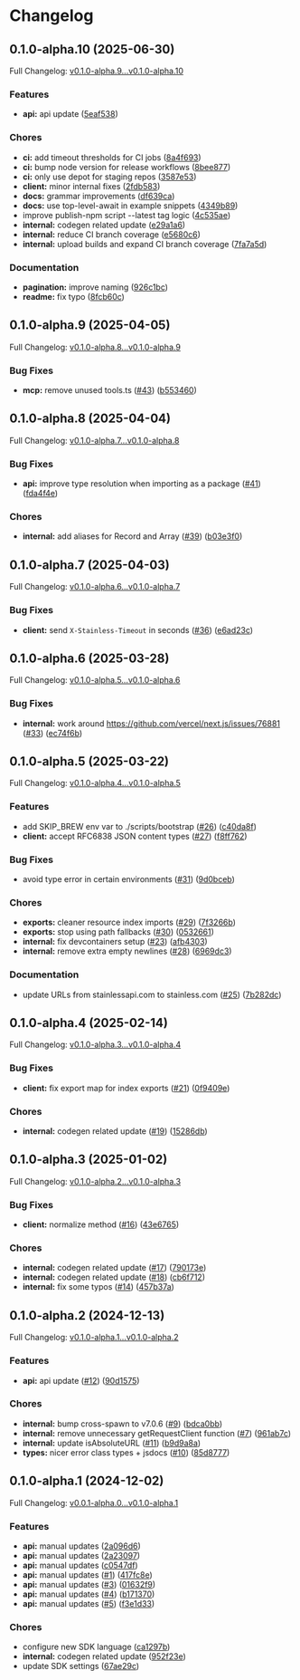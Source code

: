 # Changelog

## 0.1.0-alpha.10 (2025-06-30)

Full Changelog: [v0.1.0-alpha.9...v0.1.0-alpha.10](https://github.com/justement-api/justement-node/compare/v0.1.0-alpha.9...v0.1.0-alpha.10)

### Features

* **api:** api update ([5eaf538](https://github.com/justement-api/justement-node/commit/5eaf5380cfaba517ea06f2d8fb23cb3d6512ae47))


### Chores

* **ci:** add timeout thresholds for CI jobs ([8a4f693](https://github.com/justement-api/justement-node/commit/8a4f69352b2345da4b15501629fe2b775857cc6d))
* **ci:** bump node version for release workflows ([8bee877](https://github.com/justement-api/justement-node/commit/8bee877f91e2c707db1bf4dba5a1d466c4dba996))
* **ci:** only use depot for staging repos ([3587e53](https://github.com/justement-api/justement-node/commit/3587e53ea91f708910df9d05cd8ab7dfc3db7a74))
* **client:** minor internal fixes ([2fdb583](https://github.com/justement-api/justement-node/commit/2fdb583ab01929adf700e9a6add7a63cfe1a780a))
* **docs:** grammar improvements ([df639ca](https://github.com/justement-api/justement-node/commit/df639caf68b665014c5a5c4c12e6ab6fa81a3810))
* **docs:** use top-level-await in example snippets ([4349b89](https://github.com/justement-api/justement-node/commit/4349b896445ff9f64d747af5d7a14dea11daf8a9))
* improve publish-npm script --latest tag logic ([4c535ae](https://github.com/justement-api/justement-node/commit/4c535ae8b5e8cefb03be3f373915fa7f011d6c63))
* **internal:** codegen related update ([e29a1a6](https://github.com/justement-api/justement-node/commit/e29a1a6b9695299848d9f57727efb3dd2f489663))
* **internal:** reduce CI branch coverage ([e5680c6](https://github.com/justement-api/justement-node/commit/e5680c68c67b5cc379a7dbce9157755055fe5cc4))
* **internal:** upload builds and expand CI branch coverage ([7fa7a5d](https://github.com/justement-api/justement-node/commit/7fa7a5d51b7ab92aca7ad232a70c47e842b1316d))


### Documentation

* **pagination:** improve naming ([926c1bc](https://github.com/justement-api/justement-node/commit/926c1bc6a744b2da3fc802f6965cec258454f26d))
* **readme:** fix typo ([8fcb60c](https://github.com/justement-api/justement-node/commit/8fcb60c7f7bb75e8cc203ffee887efefb399e8fa))

## 0.1.0-alpha.9 (2025-04-05)

Full Changelog: [v0.1.0-alpha.8...v0.1.0-alpha.9](https://github.com/justement-api/justement-node/compare/v0.1.0-alpha.8...v0.1.0-alpha.9)

### Bug Fixes

* **mcp:** remove unused tools.ts ([#43](https://github.com/justement-api/justement-node/issues/43)) ([b553460](https://github.com/justement-api/justement-node/commit/b55346079e990bc2539863499ee9a9cadf74b8cf))

## 0.1.0-alpha.8 (2025-04-04)

Full Changelog: [v0.1.0-alpha.7...v0.1.0-alpha.8](https://github.com/justement-api/justement-node/compare/v0.1.0-alpha.7...v0.1.0-alpha.8)

### Bug Fixes

* **api:** improve type resolution when importing as a package ([#41](https://github.com/justement-api/justement-node/issues/41)) ([fda4f4e](https://github.com/justement-api/justement-node/commit/fda4f4e47eae36ab567775daa7e7b0e92c264faf))


### Chores

* **internal:** add aliases for Record and Array ([#39](https://github.com/justement-api/justement-node/issues/39)) ([b03e3f0](https://github.com/justement-api/justement-node/commit/b03e3f057e16641997366e7d33dcd48a589e5e68))

## 0.1.0-alpha.7 (2025-04-03)

Full Changelog: [v0.1.0-alpha.6...v0.1.0-alpha.7](https://github.com/justement-api/justement-node/compare/v0.1.0-alpha.6...v0.1.0-alpha.7)

### Bug Fixes

* **client:** send `X-Stainless-Timeout` in seconds ([#36](https://github.com/justement-api/justement-node/issues/36)) ([e6ad23c](https://github.com/justement-api/justement-node/commit/e6ad23c8074abfa2b34f5a5ce845e00b0b413fce))

## 0.1.0-alpha.6 (2025-03-28)

Full Changelog: [v0.1.0-alpha.5...v0.1.0-alpha.6](https://github.com/justement-api/justement-node/compare/v0.1.0-alpha.5...v0.1.0-alpha.6)

### Bug Fixes

* **internal:** work around https://github.com/vercel/next.js/issues/76881 ([#33](https://github.com/justement-api/justement-node/issues/33)) ([ec74f6b](https://github.com/justement-api/justement-node/commit/ec74f6b63c5cf5e7398e8c78d5eeea8468ab302a))

## 0.1.0-alpha.5 (2025-03-22)

Full Changelog: [v0.1.0-alpha.4...v0.1.0-alpha.5](https://github.com/justement-api/justement-node/compare/v0.1.0-alpha.4...v0.1.0-alpha.5)

### Features

* add SKIP_BREW env var to ./scripts/bootstrap ([#26](https://github.com/justement-api/justement-node/issues/26)) ([c40da8f](https://github.com/justement-api/justement-node/commit/c40da8f1e74d2fe3665a019cfc7a849fecef45fe))
* **client:** accept RFC6838 JSON content types ([#27](https://github.com/justement-api/justement-node/issues/27)) ([f8ff762](https://github.com/justement-api/justement-node/commit/f8ff76239b9422241c49e046fc19dbb472277f43))


### Bug Fixes

* avoid type error in certain environments ([#31](https://github.com/justement-api/justement-node/issues/31)) ([9d0bceb](https://github.com/justement-api/justement-node/commit/9d0bcebf61bc51843f1ed9ba21b8bd9ffc727999))


### Chores

* **exports:** cleaner resource index imports ([#29](https://github.com/justement-api/justement-node/issues/29)) ([7f3266b](https://github.com/justement-api/justement-node/commit/7f3266b49426d6487503e2bf554269804ec92475))
* **exports:** stop using path fallbacks ([#30](https://github.com/justement-api/justement-node/issues/30)) ([0532661](https://github.com/justement-api/justement-node/commit/0532661686f39f92d689e577b88b29cb992ba84b))
* **internal:** fix devcontainers setup ([#23](https://github.com/justement-api/justement-node/issues/23)) ([afb4303](https://github.com/justement-api/justement-node/commit/afb4303c3ec1adac446ee0c68e5bab5448f11832))
* **internal:** remove extra empty newlines ([#28](https://github.com/justement-api/justement-node/issues/28)) ([6969dc3](https://github.com/justement-api/justement-node/commit/6969dc3276faba1bc0d8c4308703245d37505a97))


### Documentation

* update URLs from stainlessapi.com to stainless.com ([#25](https://github.com/justement-api/justement-node/issues/25)) ([7b282dc](https://github.com/justement-api/justement-node/commit/7b282dcf153b966794d51d9f8552206f7a2846a8))

## 0.1.0-alpha.4 (2025-02-14)

Full Changelog: [v0.1.0-alpha.3...v0.1.0-alpha.4](https://github.com/justement-api/justement-node/compare/v0.1.0-alpha.3...v0.1.0-alpha.4)

### Bug Fixes

* **client:** fix export map for index exports ([#21](https://github.com/justement-api/justement-node/issues/21)) ([0f9409e](https://github.com/justement-api/justement-node/commit/0f9409e0477c169c36419836c2468d9393d76691))


### Chores

* **internal:** codegen related update ([#19](https://github.com/justement-api/justement-node/issues/19)) ([15286db](https://github.com/justement-api/justement-node/commit/15286db21c96355a0aa51e6b1ff11a7658660f21))

## 0.1.0-alpha.3 (2025-01-02)

Full Changelog: [v0.1.0-alpha.2...v0.1.0-alpha.3](https://github.com/justement-api/justement-node/compare/v0.1.0-alpha.2...v0.1.0-alpha.3)

### Bug Fixes

* **client:** normalize method ([#16](https://github.com/justement-api/justement-node/issues/16)) ([43e6765](https://github.com/justement-api/justement-node/commit/43e676536bdb141ca19618e8d7bb813955efe166))


### Chores

* **internal:** codegen related update ([#17](https://github.com/justement-api/justement-node/issues/17)) ([790173e](https://github.com/justement-api/justement-node/commit/790173e51013a0bc67000cdea14dd41c174b2b2c))
* **internal:** codegen related update ([#18](https://github.com/justement-api/justement-node/issues/18)) ([cb6f712](https://github.com/justement-api/justement-node/commit/cb6f712314676569c956474c7233d7bce9f8d9b5))
* **internal:** fix some typos ([#14](https://github.com/justement-api/justement-node/issues/14)) ([457b37a](https://github.com/justement-api/justement-node/commit/457b37a652d60d3acd19b28fc2736f241c975620))

## 0.1.0-alpha.2 (2024-12-13)

Full Changelog: [v0.1.0-alpha.1...v0.1.0-alpha.2](https://github.com/justement-api/justement-node/compare/v0.1.0-alpha.1...v0.1.0-alpha.2)

### Features

* **api:** api update ([#12](https://github.com/justement-api/justement-node/issues/12)) ([90d1575](https://github.com/justement-api/justement-node/commit/90d15757177cf8188e5e7032d4412125fec1c1e4))


### Chores

* **internal:** bump cross-spawn to v7.0.6 ([#9](https://github.com/justement-api/justement-node/issues/9)) ([bdca0bb](https://github.com/justement-api/justement-node/commit/bdca0bb4b8831868bce04485b1620fdd4a443721))
* **internal:** remove unnecessary getRequestClient function ([#7](https://github.com/justement-api/justement-node/issues/7)) ([961ab7c](https://github.com/justement-api/justement-node/commit/961ab7ca834c4a1a58dd7d2c7e1dccf323eecbd8))
* **internal:** update isAbsoluteURL ([#11](https://github.com/justement-api/justement-node/issues/11)) ([b9d9a8a](https://github.com/justement-api/justement-node/commit/b9d9a8af4211cb850c949a541d1b8b0e541caa0c))
* **types:** nicer error class types + jsdocs ([#10](https://github.com/justement-api/justement-node/issues/10)) ([85d8777](https://github.com/justement-api/justement-node/commit/85d87772a0e01f6054bef2206c2d6ad75dc72d95))

## 0.1.0-alpha.1 (2024-12-02)

Full Changelog: [v0.0.1-alpha.0...v0.1.0-alpha.1](https://github.com/justement-api/justement-node/compare/v0.0.1-alpha.0...v0.1.0-alpha.1)

### Features

* **api:** manual updates ([2a096d6](https://github.com/justement-api/justement-node/commit/2a096d62e83b42b2b41ca66bce5d811c13ef04d3))
* **api:** manual updates ([2a23097](https://github.com/justement-api/justement-node/commit/2a230976fad6c031e00a4e49ac093d44643e4f54))
* **api:** manual updates ([c0547df](https://github.com/justement-api/justement-node/commit/c0547df29504892dbd19bdc19af2d45b7c537aef))
* **api:** manual updates ([#1](https://github.com/justement-api/justement-node/issues/1)) ([417fc8e](https://github.com/justement-api/justement-node/commit/417fc8e29a0d19aaf7e9756b87fbcfaa50623d21))
* **api:** manual updates ([#3](https://github.com/justement-api/justement-node/issues/3)) ([01632f9](https://github.com/justement-api/justement-node/commit/01632f9678be1c31766cae635e4ee8a7817c8661))
* **api:** manual updates ([#4](https://github.com/justement-api/justement-node/issues/4)) ([b171370](https://github.com/justement-api/justement-node/commit/b171370471babe5d305c7da8efebf03ad6012fae))
* **api:** manual updates ([#5](https://github.com/justement-api/justement-node/issues/5)) ([f3e1d33](https://github.com/justement-api/justement-node/commit/f3e1d33ed16d9999e73c651a3075d993a0f82ced))


### Chores

* configure new SDK language ([ca1297b](https://github.com/justement-api/justement-node/commit/ca1297bc64cb6a5a0b82728225b73655bdfd4d98))
* **internal:** codegen related update ([952f23e](https://github.com/justement-api/justement-node/commit/952f23ec9cd218f5f264637effac2d3bca7ffde2))
* update SDK settings ([67ae29c](https://github.com/justement-api/justement-node/commit/67ae29c8e040926fee6ebfac5e05e9ed0362c342))
